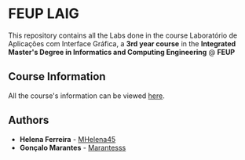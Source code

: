 # FEUP LAIG

This repository contains all the Labs done in the course Laboratório de Aplicações com Interface Gráfica, a **3rd year course** in the **Integrated Master's Degree in Informatics and Computing Engineering** @ **FEUP**

## Course Information

All the course's information can be viewed [here](https://sigarra.up.pt/feup/pt/ucurr_geral.ficha_uc_view?pv_ocorrencia_id=436446).


## Authors

* **Helena Ferreira** - [MHelena45](https://github.com/MHelena45)
* **Gonçalo Marantes** - [Marantesss](https://github.com/Marantesss)
